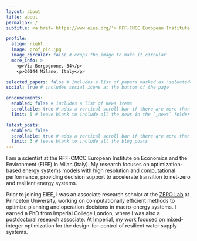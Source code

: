```yaml
---
layout: about
title: about
permalink: /
subtitle: <a href='https://www.eiee.org/'> RFF-CMCC European Institute on Economics and the Environment</a>.

profile:
  align: right
  image: prof_pic.jpg
  image_circular: false # crops the image to make it circular
  more_info: >
    <p>Via Bergognone, 34</p>
    <p>20144 Milano, Italy</p>

selected_papers: false # includes a list of papers marked as "selected={true}"
social: true # includes social icons at the bottom of the page

announcements:
  enabled: false # includes a list of news items
  scrollable: true # adds a vertical scroll bar if there are more than 3 news items
  limit: 5 # leave blank to include all the news in the `_news` folder

latest_posts:
  enabled: false
  scrollable: true # adds a vertical scroll bar if there are more than 3 new posts items
  limit: 3 # leave blank to include all the blog posts
---
```


I am a scientist at the RFF-CMCC European Institute on Economics and the Environment (EIEE) in Milan (Italy). My research focuses on optimization-based energy systems models with high resolution and computational performance, providing decision support to accelerate transition to net-zero and resilient energy systems.

Prior to joining EIEE, I was an associate research scholar at the [ZERO Lab](https://zero.lab.princeton.edu/) at Princeton University, working on computationally efficient methods to optimize planning and operation decisions in macro-energy systems. I earned a PhD from Imperial College London, where I was also a postdoctoral research associate. At Imperial, my work focused on mixed-integer optimization for the design-for-control of resilient water supply systems.
